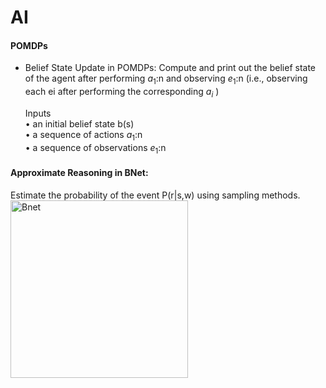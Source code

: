 # AI
#### POMDPs
- Belief State Update in POMDPs:
Compute and print out the belief state of the agent after performing $a_1$:n and observing $e_1$:n 
(i.e., observing each ei after performing the corresponding $a_i$ )

  Inputs <br/>
  • an initial belief state b(s) <br/>
  • a sequence of actions $a_1$:n <br/>
  • a sequence of observations $e_1$:n <br/>


#### Approximate Reasoning in BNet:
Estimate the probability of the event P(r|s,w) using sampling methods. <br/>
<img width="284" alt="Bnet" src="https://user-images.githubusercontent.com/100398733/220796380-26310de8-eecc-48af-80ed-b5020c24f5a6.png">
